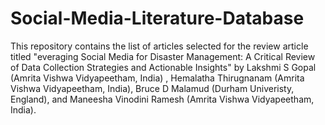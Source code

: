 # Social-Media-Literature-Database

This repository contains the list of articles selected for the review article titled "everaging Social Media for Disaster Management:
A Critical Review of Data Collection Strategies and Actionable Insights" by Lakshmi S Gopal (Amrita Vishwa Vidyapeetham, India) , Hemalatha Thirugnanam (Amrita Vishwa Vidyapeetham, India), Bruce D Malamud (Durham Univeristy, England), and Maneesha Vinodini Ramesh (Amrita Vishwa Vidyapeetham, India). 
